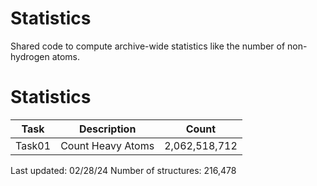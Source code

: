 # Statistics
Shared code to compute archive-wide statistics like the number of non-hydrogen atoms.

# Statistics
| Task | Description | Count |
| --- | --- | --- |
| Task01 | Count Heavy Atoms | 2,062,518,712 |

Last updated: 02/28/24
Number of structures: 216,478